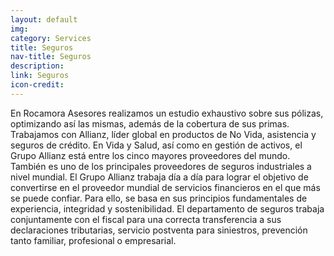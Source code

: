 ```yaml
---
layout: default
img:
category: Services
title: Seguros
nav-title: Seguros
description:
link: Seguros
icon-credit:
---
```

En Rocamora Asesores realizamos un estudio exhaustivo sobre sus pólizas, optimizando así las mismas,
además de la cobertura de sus primas. Trabajamos con Allianz, líder global en productos de No Vida,
asistencia y seguros de crédito. En Vida y Salud, así como en gestión de activos, el Grupo Allianz está
entre los cinco mayores proveedores del mundo. También es uno de los principales proveedores de
seguros industriales a nivel mundial.
El Grupo Allianz trabaja día a día para lograr el objetivo de convertirse en el proveedor mundial de
servicios financieros en el que más se puede confiar. Para ello, se basa en sus principios fundamentales de
experiencia, integridad y sostenibilidad.
El departamento de seguros trabaja conjuntamente con el fiscal para una correcta transferencia a sus
declaraciones tributarias, servicio postventa para siniestros, prevención tanto familiar, profesional o
empresarial.
